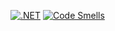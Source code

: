 [![.NET](https://github.com/JanisRoth/SonarCloudDevDay/actions/workflows/dotnet.yml/badge.svg)](https://github.com/JanisRoth/SonarCloudDevDay/actions/workflows/dotnet.yml)
[![Code Smells](https://sonarcloud.io/api/project_badges/measure?project=JanisRoth_SonarCloudDevDay&metric=code_smells)](https://sonarcloud.io/summary/new_code?id=JanisRoth_SonarCloudDevDay)